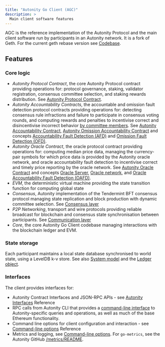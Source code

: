 ```yaml
---
title: "Autonity Go Client (AGC)"
description: >
  Main client software features
---
```


AGC is the reference implementation of the Autonity Protocol and the main client software run by participants in an Autonity network. It is a fork of Geth. For the current geth rebase version see [Codebase](/reference/codebase/).

## Features

### Core logic

- _Autonity Protocol Contract_, the core Autonity Protocol contract providing operations for: protocol governance, staking, validator registration, consensus committee selection, and staking rewards distribution. See [Autonity Protocol Contract](/concepts/architecture/#autonity-protocol-contract).
- _Autonity Accountability Contracts_, the accountable and omission fault detection protocol contracts providing operations for: detecting consensus rule infractions and failure to participate in consensus voting rounds, and computing rewards and penalties to incentivise correct and disincentivise incorrect behavior [by committee members](/concepts/consensus/committee/). See [Autonity Accountability Contract](/concepts/architecture/#autonity-accountability-contract), [Autonity Omission Accountability Contract](/concepts/architecture/#autonity-omission-accountability-contract) and concepts [Accountability Fault Detection (AFD)](/concepts/afd/) and [Omission Fault Detection (OFD)](/concepts/ofd/).
- _Autonity Oracle Contract_, the oracle protocol contract providing operations for: computing median price data, managing the currency-pair symbols for which price data is provided by the Autonity oracle network, and oracle accountability fault detection to incentivise correct and timely price reporting by the oracle network. See [Autonity Oracle Contract](/concepts/architecture/#autonity-oracle-contract) and concepts [Oracle Server](/concepts/oracle-server/), [Oracle network](/concepts/oracle-network/), and [Oracle Accountability Fault Detection (OAFD)](/concepts/oafd/).
- _EVM_, the deterministic virtual machine providing the state transition function for computing global state
- _Consensus_, Autonity implementation of the  Tendermint BFT consensus protocol managing state replication and block production with dynamic committee selection. See [Consensus layer](/concepts/architecture/#consensus-layer)
- _P2P Networking_, transport and wire protocols providing reliable broadcast for blockchain and consensus state synchronisation between participants. See [Communication layer](/concepts/architecture/#communication-layer)
- _Core_, the core Autonity Go Client codebase managing interactions with the blockchain ledger and EVM.

### State storage
Each participant maintains a local state database synchronised to world state, using a LevelDB k-v store. See also [System model](/concepts/system-model/) and the [Ledger object](/concepts/system-model/#the-ledger-object). 

### Interfaces
The client provides interfaces for:

- Autonity Contract Interfaces and JSON-RPC APIs - see [Autonity Interfaces](/reference/api/) Reference
- RPC calls from Autonity CLI that provides a [command-line interface](/reference/cli/#command-line-facilities) to Autonity-specific queries and operations, as well as much of the base Ethereum functionality.
- Command line options for client configuration and interaction - see [Command-line options](/reference/cli/agc/#command-line-options) Reference
- Metrics and logging, see [Command-line options](/reference/cli/agc/#command-line-options). For `go-metrics`, see the Autonity GitHub [/metrics/README](https://github.com/autonity/autonity/blob/master/metrics/README.md).
